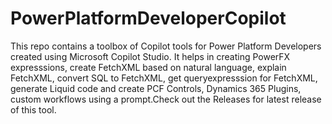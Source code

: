 # PowerPlatformDeveloperCopilot
This repo contains a toolbox of Copilot tools for Power Platform Developers created using Microsoft Copilot Studio. 
It helps in creating PowerFX expresssions, create FetchXML based on natural language, explain FetchXML, convert SQL to FetchXML, get queryexpresssion for FetchXML, generate Liquid code and create PCF Controls, Dynamics 365 Plugins, custom workflows using a prompt.Check out the Releases for latest release of this tool.
